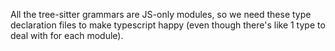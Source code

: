 All the tree-sitter grammars are JS-only modules, so we need these type declaration files to make typescript happy
(even though there's like 1 type to deal with for each module).